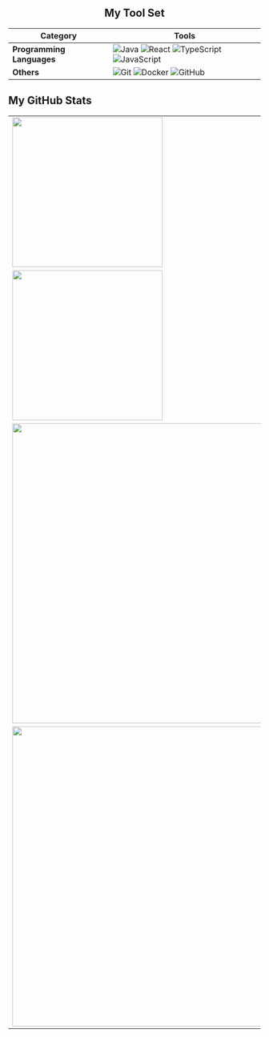 <div align="center">

## My Tool Set

| Category                 | Tools                                                                                                                   |
|--------------------------|-------------------------------------------------------------------------------------------------------------------------|
| **Programming Languages**| ![Java](https://img.icons8.com/color/48/000000/java-coffee-cup-logo.png) ![React](https://img.icons8.com/color/48/000000/react-native.png) ![TypeScript](https://img.icons8.com/color/48/000000/typescript.png) ![JavaScript](https://img.icons8.com/color/48/000000/javascript.png) |
| **Others**               | ![Git](https://img.icons8.com/color/48/000000/git.png) ![Docker](https://img.icons8.com/color/48/000000/docker.png) ![GitHub](https://img.icons8.com/ios-glyphs/48/000000/github.png)   

</div>

## My GitHub Stats

<div align="center">

<table>
   <tr>
   <!-- Most Used Languages -->
    <td>
      <img src="https://github-readme-stats.vercel.app/api/top-langs/?username=laurenspruce&layout=compact&theme=dark" width="300px" onerror="this.onerror=null; this.src='https://via.placeholder.com/300x100?text=No+Language+Data'">
    </td>
  
  <tr>
    <!-- GitHub Readme Stats -->
    <td>
      <img src="https://github-readme-stats.vercel.app/api?username=laurenspruce&show_icons=true&theme=dark" width="300px">
    </td>
  </tr>
  
  <tr>
    <!-- GitHub Streak Stats -->
    <td colspan="2" align="center">
      <img src="https://github-readme-streak-stats.herokuapp.com/?user=laurenspruce&theme=dark" width="600px">
    </td>
  </tr>
  
  <tr>
    <!-- GitHub Trophies -->
    <td colspan="2" align="center">
      <img src="https://github-profile-trophy.vercel.app/?username=laurenspruce&theme=dark&column=6&margin-w=10&margin-h=10" width="600px">
    </td>
  </tr>
</table>

</div>
